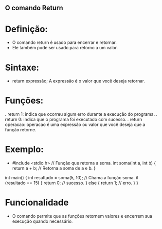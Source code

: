 ## O comando Return
# Definição:
- O comando return é usado para encerrar e retornar.
- Ele também pode ser usado para retorno a um valor.

# Sintaxe:
- return expressão;
A expressão é o valor que você deseja retornar.

# Funções:
. return 1: indica que ocorreu algum erro durante a execução do programa.
. return 0: indica que o programa foi executado com sucesso.
. return operacao: operacao é uma expressão ou valor que você deseja que a função retorne. 

# Exemplo: 
- #include <stdio.h>
// Função que retorna a soma.
int soma(int a, int b) {
    return a + b;  // Retorna a soma de a e b.
}

int main() {
    int resultado = soma(5, 10);  // Chama a função soma.
    if (resultado == 15) {
        return 0;  // sucesso.
    } else {
        return 1;  // erro.
    }
}

# Funcionalidade
- O comando permite que as funções retornem valores e encerrem sua execução quando necessário.
